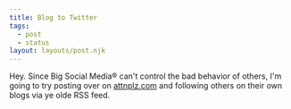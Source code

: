 ```yaml
---
title: Blog to Twitter
tags:
  - post
  - status
layout: layouts/post.njk
---
```

Hey. Since Big Social Media® can't control the bad behavior of others, I'm going to try posting over on [attnplz.com](https://attnplz.com/) and following others on their own blogs via ye olde RSS feed.
